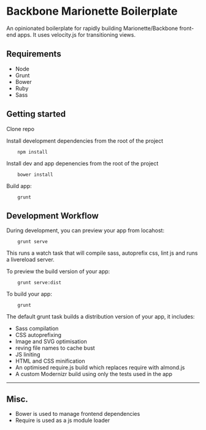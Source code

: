 Backbone Marionette Boilerplate
===============================

An opinionated boilerplate for rapidly building Marionette/Backbone front-end apps. It uses velocity.js for transitioning views.

## Requirements

* Node
* Grunt
* Bower
* Ruby
* Sass

## Getting started

Clone repo

Install development dependencies from the root of the project

        npm install


Install dev and app depenencies from the root of the project

        bower install


Build app:

        grunt

## Development Workflow

During development, you can preview your app from locahost:

        grunt serve


This runs a watch task that will compile sass, autoprefix css, lint js and runs a livereload server.

To preview the build version of your app:

        grunt serve:dist


To build your app:

        grunt


The default grunt task builds a distribution version of your app, it includes:

* Sass compilation
* CSS autoprefixing
* Image and SVG optimisation
* reving file names to cache bust
* JS liniting
* HTML and CSS minification
* An optimised require.js build which replaces require with almond.js
* A custom Modernizr build using only the tests used in the app

* * *

## Misc.

* Bower is used to manage frontend dependencies
* Require is used as a js module loader

